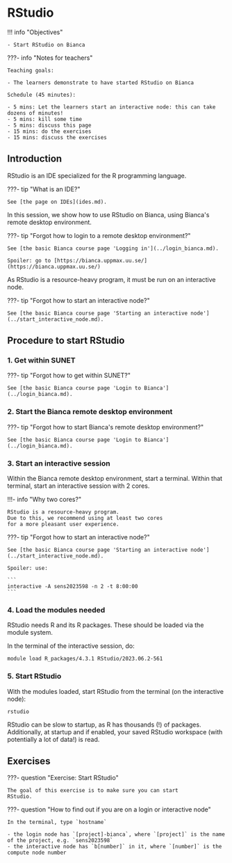# RStudio

!!! info "Objectives" 

    - Start RStudio on Bianca

???- info "Notes for teachers"

    Teaching goals:

    - The learners demonstrate to have started RStudio on Bianca

    Schedule (45 minutes):

    - 5 mins: Let the learners start an interactive node: this can take dozens of minutes!
    - 5 mins: kill some time
    - 5 mins: discuss this page
    - 15 mins: do the exercises
    - 15 mins: discuss the exercises

## Introduction

RStudio is an IDE specialized for the R programming language.

???- tip "What is an IDE?"

    See [the page on IDEs](ides.md).

In this session, we show how to use RStudio on Bianca,
using Bianca's remote desktop environment.

???- tip "Forgot how to login to a remote desktop environment?"

    See [the basic Bianca course page 'Logging in'](../login_bianca.md).

    Spoiler: go to [https://bianca.uppmax.uu.se/](https://bianca.uppmax.uu.se/)

As RStudio is a resource-heavy program,
it must be run on an interactive node.

???- tip "Forgot how to start an interactive node?"

    See [the basic Bianca course page 'Starting an interactive node'](../start_interactive_node.md).

## Procedure to start RStudio

### 1. Get within SUNET

???- tip "Forgot how to get within SUNET?"

    See [the basic Bianca course page 'Login to Bianca'](../login_bianca.md).

### 2. Start the Bianca remote desktop environment

???- tip "Forgot how to start Bianca's remote desktop environment?"

    See [the basic Bianca course page 'Login to Bianca'](../login_bianca.md).

### 3. Start an interactive session

Within the Bianca remote desktop environment, start a terminal.
Within that terminal, start an interactive session with 2 cores.

!!!- info "Why two cores?"

    RStudio is a resource-heavy program.
    Due to this, we recommend using at least two cores 
    for a more pleasant user experience.

???- tip "Forgot how to start an interactive node?"

    See [the basic Bianca course page 'Starting an interactive node'](../start_interactive_node.md).

    Spoiler: use:

    ```
    interactive -A sens2023598 -n 2 -t 8:00:00
    ```

### 4. Load the modules needed

RStudio needs R and its R packages.
These should be loaded via the module system.

In the terminal of the interactive session, do:

```
module load R_packages/4.3.1 RStudio/2023.06.2-561
```

### 5. Start RStudio

With the modules loaded, start RStudio from the terminal (on the
interactive node):

```
rstudio
```

RStudio can be slow to startup, as R has thousands (!) of packages.
Additionally, at startup and if enabled, your saved RStudio workspace
(with potentially a lot of data!) is read.

## Exercises

???- question "Exercise: Start RStudio"

    The goal of this exercise is to make sure you can start
    RStudio.

???- question "How to find out if you are on a login or interactive node"

    In the terminal, type `hostname`

    - the login node has `[project]-bianca`, where `[project]` is the name of the project, e.g. `sens2023598`
    - the interactive node has `b[number]` in it, where `[number]` is the compute node number


